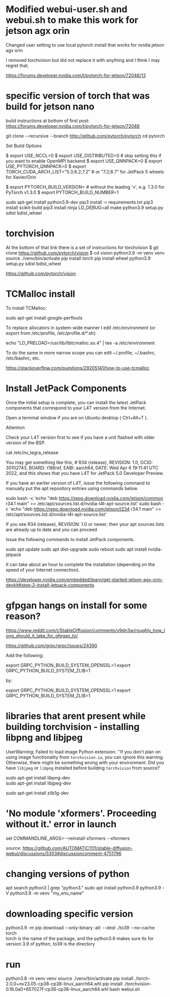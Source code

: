 # Modified webui-user.sh and webui.sh to make this work for jetson agx orin
Changed user setting to use local pytorch install that works for nvidia jetson agx orin  

I removed torchvision but did not replace it with anything and I think I may regret that.

https://forums.developer.nvidia.com/t/pytorch-for-jetson/72048/13  

# specific version of torch that was build for jetson nano  
build instructions at bottom of first post:  
https://forums.developer.nvidia.com/t/pytorch-for-jetson/72048  

git clone --recursive --branch <version> http://github.com/pytorch/pytorch
cd pytorch

Set Build Options

$ export USE_NCCL=0
$ export USE_DISTRIBUTED=0                    # skip setting this if you want to enable OpenMPI backend
$ export USE_QNNPACK=0
$ export USE_PYTORCH_QNNPACK=0
$ export TORCH_CUDA_ARCH_LIST="5.3;6.2;7.2"   # or "7.2;8.7" for JetPack 5 wheels for Xavier/Orin

$ export PYTORCH_BUILD_VERSION=<version>  # without the leading 'v', e.g. 1.3.0 for PyTorch v1.3.0
$ export PYTORCH_BUILD_NUMBER=1

sudo apt-get install python3.9-dev
pip3 install -r requirements.txt
pip3 install scikit-build
pip3 install ninja
LD_DEBUG=all make
python3.9 setup.py sdist bdist_wheel

# torchvision
At the bottom of that link there is a set of instructions for torchvision
$ git clone https://github.com/pytorch/vision
$ cd vision
python3.9 -m venv venv
source ./venv/bin/activate
pip install torch
pip install wheel
python3.9 setup.py sdist bdist_wheel

https://github.com/pytorch/vision   

# TCMalloc install  

To install TCMalloc:

sudo apt-get install google-perftools

To replace allocators in system-wide manner I edit /etc/environment (or export from /etc/profile, /etc/profile.d/*.sh):

echo "LD_PRELOAD=/usr/lib/libtcmalloc.so.4" | tee -a /etc/environment

To do the same in more narrow scope you can edit ~/.profile, ~/.bashrc, /etc/bashrc, etc.

https://stackoverflow.com/questions/29205141/how-to-use-tcmalloc  

# Install JetPack Components

Once the initial setup is complete, you can install the latest JetPack components that correspond to your L4T version from the Internet.

Open a terminal window if you are on Ubuntu desktop ( Ctrl+Alt+T ).

Attention

Check your L4T version first to see if you have a unit flashed with older version of the BSP.

cat /etc/nv_tegra_release

You may get something like this, # R34 (release), REVISION: 1.0, GCID: 30102743, BOARD: t186ref, EABI: aarch64, DATE: Wed Apr 6 19:11:41 UTC 2022, and this shows that you have L4T for JetPack 5.0 Developer Preview.

If you have an earlier version of L4T, issue the following command to manually put the apt repository entries using commands below.

sudo bash -c 'echo "deb https://repo.download.nvidia.com/jetson/common r34.1 main" >> /etc/apt/sources.list.d/nvidia-l4t-apt-source.list'
sudo bash -c 'echo "deb https://repo.download.nvidia.com/jetson/t234 r34.1 main" >> /etc/apt/sources.list.d/nvidia-l4t-apt-source.list'

If you see R34 (release), REVISION: 1.0 or newer, then your apt sources lists are already up to date and you can proceed

Issue the following commands to install JetPack components.

sudo apt update
sudo apt dist-upgrade
sudo reboot
sudo apt install nvidia-jetpack

It can take about an hour to complete the installation (depending on the speed of your Internet connection).

https://developer.nvidia.com/embedded/learn/get-started-jetson-agx-orin-devkit#step-2-install-jetpack-components  


# gfpgan hangs on install for some reason?

https://www.reddit.com/r/StableDiffusion/comments/y9dn3w/roughly_how_long_should_it_take_for_gfpgan_to/  

https://github.com/grpc/grpc/issues/24390

Add the following:

export GRPC_PYTHON_BUILD_SYSTEM_OPENSSL=1
export GRPC_PYTHON_BUILD_SYSTEM_ZLIB=1

by:

export GRPC_PYTHON_BUILD_SYSTEM_OPENSSL=1
export GRPC_PYTHON_BUILD_SYSTEM_ZLIB=1

# libraries that arent present while building torchvision - installing libpng and libjpeg 
UserWarning: Failed to load image Python extension: ''If you don't plan on using image functionality from `torchvision.io`, you can ignore this warning. Otherwise, there might be something wrong with your environment. Did you have `libjpeg` or `libpng` installed before building `torchvision` from source?  

sudo apt-get install libpng-dev  
sudo apt-get install libjpeg-dev

sudo apt-get install zlib1g-dev

# 'No module 'xformers'. Proceeding without it.' error in launch

set COMMANDLINE_ARGS=--reinstall-xformers --xformers  

source: https://github.com/AUTOMATIC1111/stable-diffusion-webui/discussions/5303#discussioncomment-4751796  

# changing versions of python

apt search python3 | grep "python3\."
sudo apt install python3.9
python3.9 -V
python3.9 -m venv "my_env_name"

# downloading specific version
python3.9 -m pip download --only-binary :all: --dest ./to39 --no-cache torch  
torch is the name of the package, and the python3.9 makes sure its for version 3.9 of python, to39 is the directory

# run
python3.8 -m venv venv
source ./venv/bin/activate
pip install ./torch-2.0.0+nv23.05-cp38-cp38-linux_aarch64.whl
pip install ./torchvision-0.16.0a0+657027f-cp38-cp38-linux_aarch64.whl
bash webui.sh